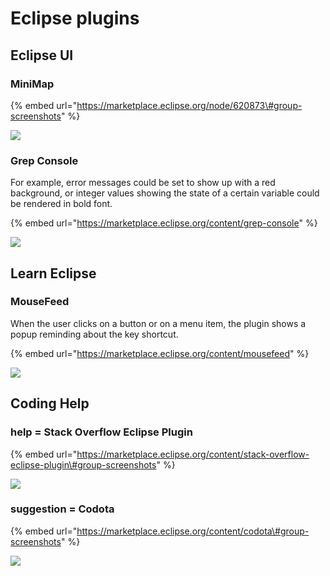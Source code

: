# Eclipse plugins

## Eclipse UI

### MiniMap

{% embed url="https://marketplace.eclipse.org/node/620873\#group-screenshots" %}

![](https://marketplace.eclipse.org/sites/default/files/styles/ds_solution_screenshot/public/Screen%20Shot%202013-01-12%20at%201.28.49%20AM_0.png?itok=F7idmC0H)

### Grep Console

For example, error messages could be set to show up with a red background, or integer values showing the state of a certain variable could be rendered in bold font.

{% embed url="https://marketplace.eclipse.org/content/grep-console" %}

![](https://programmersought.com/images/535/1ef377d567843ff9bf43b9ce8a796a9f.png)

## Learn Eclipse

### MouseFeed

When the user clicks on a button or on a menu item, the plugin shows a popup reminding about the key shortcut.

{% embed url="https://marketplace.eclipse.org/content/mousefeed" %}

![](https://1.bp.blogspot.com/_jQ762RWJZOo/SDPaFtGdUTI/AAAAAAAAAEA/F6P_pBrfRo4/w1200-h630-p-k-no-nu/mousefeed-rename.png)

## Coding Help

### help = Stack Overflow Eclipse Plugin

{% embed url="https://marketplace.eclipse.org/content/stack-overflow-eclipse-plugin\#group-screenshots" %}

![](https://marketplace.eclipse.org/sites/default/files/styles/ds_solution_screenshot/public/question_0.png?itok=J9tV8R_6)

### suggestion = Codota

{% embed url="https://marketplace.eclipse.org/content/codota\#group-screenshots" %}

![](https://marketplace.eclipse.org/sites/default/files/styles/ds_solution_screenshot/public/Screen%20Shot%202019-03-20%20at%2014.05.57.png?itok=o99_c1kj)



